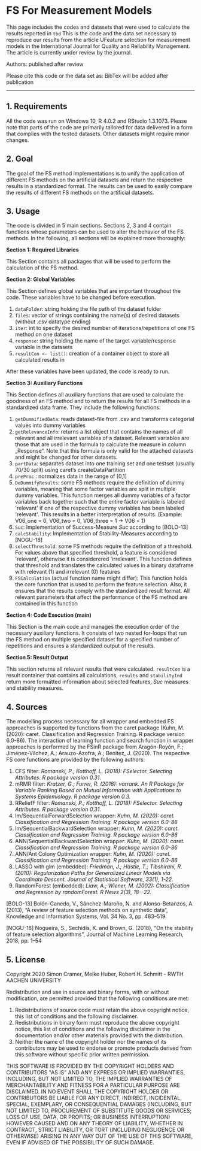 # FS For Measurement Models

This page includes the codes and datasets that were used to calculate the results reported in `tbd`
This is the code and the data set necessary to reproduce our results from the article UFeature selection for measurement models in the International Journal for Quality and Reliability Management.
The article is currently under review by the journal. 

Authors: published after review

Please cite this code or the data set as: BibTex will be added after publication

---

## 1. Requirements
All the code was run on Windows 10, R 4.0.2 and RStudio 1.3.1073.
Please note that parts of the code are primarily tailored for data delivered in a form that complies with the tested datasets. Other datasets might require minor changes.

## 2. Goal
The goal of the FS method implementations is to unify the application of different FS methods on the artificial datasets and return the respective results in a standardized format. The results can be used to easily compare the results of different FS methods on the artificial datasets. 

## 3. Usage
The code is divided in 5 main sections. Sections 2, 3 and 4 contain functions whose parameters can be used to alter the behavior of the FS methods. In the following, all sections will be explained more thoroughly:

**Section 1: Required Libraries**

This Section contains all packages that will be used to perform the calculation of the FS method.

**Section 2: Global Variables**

This Section defines global variables that are important throughout the code. 
These variables have to be changed before execution. 

1. `dataFolder`: string holding the file path of the dataset folder
2. `files`: vector of strings containing the name(s) of desired datasets (without .csv datatype ending)
3. `iter`: int to specify the desired number of iterations/repetitions of one FS method on one dataset
4. `response`: string holding the name of the target variable/response variable in the datasets
5. `resultCon <- list()`: creation of a container object to store all calculated results in

After these variables have been updated, the code is ready to run.

**Section 3: Auxiliary Functions**

This Section defines all auxiliary functions that are used to calculate the goodness of an FS method and to return the results for all FS methods in a standardized data frame. They include the following functions:

1. `getDummifiedData`: reads dataset-file from .csv and transforms categorial values into dummy variables
2. `getRelevanceInfo`: returns a list object that contains the names of all relevant and all irrelevant variables of a dataset. Relevant variables are those that are used in the formula to calculate the measure in column „Response“. Note that this formula is only valid for the attached datasets and might be changed for other datasets.
3. `partData`: separates dataset into one training set and one testset (usually 70/30 split) using caret‘s createDataPartition
4. `preProc` : normalizes data in the range of [0,1]
5. `DeDummifyResults`: some FS methods require the definition of dummy variables, meaning that some factor variables are split in multiple dummy variables. This function merges all dummy variables of a factor variables back together such that the entire factor variable is labeled 'relevant' if one of the respective dummy variables has been labeled 'relevant'. This results in a better interpretation of results.  (Example: V06_one = 0, V06_two = 0, V06_three = 1 -&gt; V06 = 1)
6. `Suc`: Implementation of Success-Measure _Suc_ according to [BOLO-13]
7. `calcStability`: Implementation of Stability-Measures according to [NOGU-18]
8. `selectThreshold`: some FS methods require the definition of a threshold. For values above that specified threshold, a feature is considered 'relevant', otherwise it is considerered 'irrelevant'. This function defines that threshold and translates the calculated values in a binary dataframe with relevant (1) and irrelevant (0) features
9. `FSCalculation` (actual function name might differ): This function holds the core function that is used to perform the feature selection. Also, it ensures that the results comply with the standardized result format. All relevant parameters that affect the performance of the FS method are contained in this function 

**Section 4: Code Execution (main)**

This Section is the main code and manages the execution order of the necessary auxiliary functions. It consists of two nested for-loops that run the FS method on multiple specified dataset for a specified number of repetitions and ensures a standardized output of the results.

**Section 5: Result Output**

This section returns all relevant results that were calculated. `resultCon` is a result container that contains all calculations, `results` and `stabilityInd` return more formatted information about selected features, *Suc* measures and stability measures.

## 4. Sources
The modelling process necessary for all wrapper and embedded FS approaches is supported by functions from the caret package (Kuhn, M. (2020): caret. Classification and Regression Training. R package version 6.0-86). The interaction of learning function and search function in wrapper approaches is performed by the FSinR package from Aragón-Royón, F.; Jiménez-Vílchez, A.; Arauzo-Azofra, A.; Benitez, J. (2020).
The respective FS core functions are provided by the following authors:

1. CFS filter: *Romanski, P.; Kotthoff, L. (2018): FSelector. Selecting Attributes. R package version 0.31.*
2. mRMR filter: *Kratzer, G.; Furrer, R. (2018): varrank. An R Package for Variable Ranking Based on Mutual Information with Applications to Systems Epidemiology. R package version 0.3.*
3. RReliefF filter: *Romanski, P.; Kotthoff, L. (2018): FSelector. Selecting Attributes. R package version 0.31.*
4. lm/SequentialForwardSelection wrapper: *Kuhn, M. (2020): caret. Classification and Regression Training. R package version 6.0-86* 
5. lm/SequentialBackwardSelection wrapper: *Kuhn, M. (2020): caret. Classification and Regression Training. R package version 6.0-86*
6. ANN/SequentialBackwardSelection wrapper: *Kuhn, M. (2020): caret. Classification and Regression Training. R package version 6.0-86*
7. ANN/Ant Colony Optimization wrapper: *Kuhn, M. (2020): caret. Classification and Regression Training. R package version 6.0-86*
8. LASSO with glm (embedded): *Friedman, J.; Hastie, T.; Tibshirani, R. (2010): Regularization Paths for Generalized Linear Models via Coordinate Descent. Journal of Statistical Software, 33(1), 1-22.*
9. RandomForest (embedded): *Liaw, A.; Wiener, M. (2002): Classification and Regression by randomForest. R News 2(3), 18--22.*

[BOLO-13] Bolón-Canedo, V., Sánchez-Maroño, N. and Alonso-Betanzos, A. (2013), “A review of feature selection methods on synthetic data”, Knowledge and Information Systems, Vol. 34 No. 3, pp. 483–519.

[NOGU-18] Nogueira, S., Sechidis, K. and Brown, G. (2018), “On the stability of feature selection algorithms”, Journal of Machine Learning Research, 2018, pp. 1–54

## 5. License

Copyright 2020 Simon Cramer, Meike Huber, Robert H. Schmitt - RWTH AACHEN UNIVERSITY

Redistribution and use in source and binary forms, with or without modification, are permitted provided that the following conditions are met:

1. Redistributions of source code must retain the above copyright notice, this list of conditions and the following disclaimer.
2. Redistributions in binary form must reproduce the above copyright notice, this list of conditions and the following disclaimer in the documentation and/or other materials provided with the distribution.
3. Neither the name of the copyright holder nor the names of its contributors may be used to endorse or promote products derived from this software without specific prior written permission.

THIS SOFTWARE IS PROVIDED BY THE COPYRIGHT HOLDERS AND CONTRIBUTORS "AS IS" AND ANY EXPRESS OR IMPLIED WARRANTIES, INCLUDING, BUT NOT LIMITED TO, THE IMPLIED WARRANTIES OF MERCHANTABILITY AND FITNESS FOR A PARTICULAR PURPOSE ARE DISCLAIMED. IN NO EVENT SHALL THE COPYRIGHT HOLDER OR CONTRIBUTORS BE LIABLE FOR ANY DIRECT, INDIRECT, INCIDENTAL, SPECIAL, EXEMPLARY, OR CONSEQUENTIAL DAMAGES (INCLUDING, BUT NOT LIMITED TO, PROCUREMENT OF SUBSTITUTE GOODS OR SERVICES; LOSS OF USE, DATA, OR PROFITS; OR BUSINESS INTERRUPTION) HOWEVER CAUSED AND ON ANY THEORY OF LIABILITY, WHETHER IN CONTRACT, STRICT LIABILITY, OR TORT (INCLUDING NEGLIGENCE OR OTHERWISE) ARISING IN ANY WAY OUT OF THE USE OF THIS SOFTWARE, EVEN IF ADVISED OF THE POSSIBILITY OF SUCH DAMAGE.
